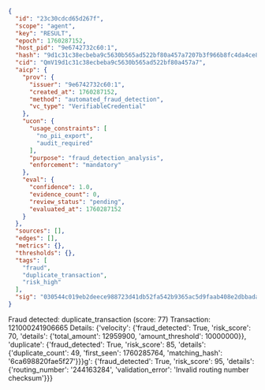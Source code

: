 ```json
{
  "id": "23c30cdcd65d267f",
  "scope": "agent",
  "key": "RESULT",
  "epoch": 1760287152,
  "host_pid": "9e6742732c60:1",
  "hash": "9d1c31c38ecbeba9c5630b565ad522bf80a457a7207b3f966b8fc4da4ce8b62f",
  "cid": "QmV19d1c31c38ecbeba9c5630b565ad522bf80a457a7",
  "aicp": {
    "prov": {
      "issuer": "9e6742732c60:1",
      "created_at": 1760287152,
      "method": "automated_fraud_detection",
      "vc_type": "VerifiableCredential"
    },
    "ucon": {
      "usage_constraints": [
        "no_pii_export",
        "audit_required"
      ],
      "purpose": "fraud_detection_analysis",
      "enforcement": "mandatory"
    },
    "eval": {
      "confidence": 1.0,
      "evidence_count": 0,
      "review_status": "pending",
      "evaluated_at": 1760287152
    }
  },
  "sources": [],
  "edges": [],
  "metrics": {},
  "thresholds": {},
  "tags": [
    "fraud",
    "duplicate_transaction",
    "risk_high"
  ],
  "sig": "030544c019eb2deece988723d41db52fa542b9365ac5d9faab408e2dbbada4a2"
}
```

Fraud detected: duplicate_transaction (score: 77)
Transaction: 121000241906665
Details: {'velocity': {'fraud_detected': True, 'risk_score': 70, 'details': {'total_amount': 12959900, 'amount_threshold': 10000000}}, 'duplicate': {'fraud_detected': True, 'risk_score': 85, 'details': {'duplicate_count': 49, 'first_seen': 1760285764, 'matching_hash': '6ca698820fae5f27'}}}g': {'fraud_detected': True, 'risk_score': 95, 'details': {'routing_number': '244163284', 'validation_error': 'Invalid routing number checksum'}}}